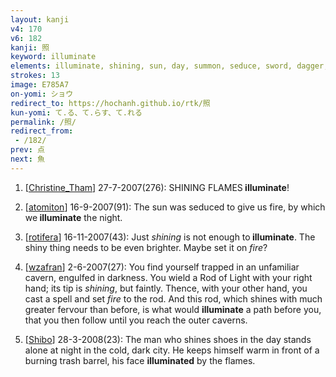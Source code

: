 ```yaml
---
layout: kanji
v4: 170
v6: 182
kanji: 照
keyword: illuminate
elements: illuminate, shining, sun, day, summon, seduce, sword, dagger, mouth, oven-fire, barbecue
strokes: 13
image: E785A7
on-yomi: ショウ
redirect_to: https://hochanh.github.io/rtk/照
kun-yomi: て.る、て.らす、て.れる
permalink: /照/
redirect_from:
 - /182/
prev: 点
next: 魚
---
```


1) [<a href="http://kanji.koohii.com/profile/Christine_Tham">Christine_Tham</a>] 27-7-2007(276): SHINING FLAMES<strong> illuminate</strong>!

2) [<a href="http://kanji.koohii.com/profile/atomiton">atomiton</a>] 16-9-2007(91): The sun was seduced to give us fire, by which we<strong> illuminate</strong> the night.

3) [<a href="http://kanji.koohii.com/profile/rotifera">rotifera</a>] 16-11-2007(43): Just <em>shining</em> is not enough to<strong> illuminate</strong>. The shiny thing needs to be even brighter. Maybe set it on <em>fire</em>?

4) [<a href="http://kanji.koohii.com/profile/wzafran">wzafran</a>] 2-6-2007(27): You find yourself trapped in an unfamiliar cavern, engulfed in darkness. You wield a Rod of Light with your right hand; its tip is <em>shining</em>, but faintly. Thence, with your other hand, you cast a spell and set <em>fire</em> to the rod. And this rod, which shines with much greater fervour than before, is what would <strong>illuminate</strong> a path before you, that you then follow until you reach the outer caverns.

5) [<a href="http://kanji.koohii.com/profile/Shibo">Shibo</a>] 28-3-2008(23): The man who shines shoes in the day stands alone at night in the cold, dark city. He keeps himself warm in front of a burning trash barrel, his face <strong>illuminated</strong> by the flames.

